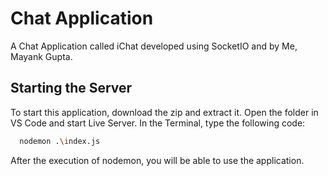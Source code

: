 
# Chat Application

A Chat Application called iChat developed using SocketIO and by Me, Mayank Gupta.


## Starting the Server

To start this application, download the zip and extract it.
Open the folder in VS Code and start Live Server.
In the Terminal, type the following code:

```bash
  nodemon .\index.js
```
After the execution of nodemon, you will be able to use the application.

  
